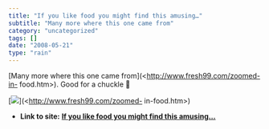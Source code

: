 ```yaml
---
title: "If you like food you might find this amusing…"
subtitle: "Many more where this one came from"
category: "uncategorized"
tags: []
date: "2008-05-21"
type: "rain"
---
```

[Many more where this one came from](<http://www.fresh99.com/zoomed-in-
food.htm>). Good for a chuckle 🙂

[![](https://i0.wp.com/www.fresh99.com/images/zoomedinfood/3387276eka.jpg?w=584)](<http://www.fresh99.com/zoomed-
in-food.htm>)


* **Link to site:** **[If you like food you might find this amusing…](None)**
